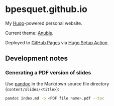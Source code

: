 # bpesquet.github.io

My [Hugo](https://gohugo.io)-powered personal website.

Current theme: [Anubis](https://github.com/mitrichius/hugo-theme-anubis).

Deployed to [GitHub Pages](https://www.bpesquet.fr) via [Hugo Setup Action](https://github.com/peaceiris/actions-hugo).

## Development notes

### Generating a PDF version of slides

Use [pandoc](https://pandoc.org/) in the Markdown source file directory (`content/slides/<title>`):

```bash
pandoc index.md -o <PDF file name>.pdf --toc
```
